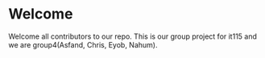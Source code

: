 # Welcome
Welcome all contributors to our repo. This is our group project for it115 and we are group4(Asfand, Chris, Eyob, Nahum).  
